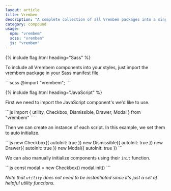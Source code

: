 ```yaml
---
layout: article
title: Vrembem
description: "A complete collection of all Vrembem packages into a single comprehensive library for convenience."
category: compound
usage:
  npm: "vrembem"
  scss: "vrembem"
  js: "vrembem"
---
```


{% include flag.html heading="Sass" %}

To include all Vrembem components into your styles, just import the vrembem package in your Sass manifest file.

<div class="demo">
<div class="demo__code" markdown="1">
```scss
@import "vrembem";
```
</div>
</div>

{% include flag.html heading="JavaScript" %}

First we need to import the JavaScript component's we'd like to use.

<div class="demo">
<div class="demo__code" markdown="1">
```js
import {
  utility,
  Checkbox,
  Dismissible,
  Drawer,
  Modal
} from "vrembem"
```
</div>
</div>

Then we can create an instance of each script. In this example, we set them to auto initialize.

<div class="demo">
<div class="demo__code" markdown="1">
```js
new Checkbox({ autoInit: true })
new Dismissible({ autoInit: true })
new Drawer({ autoInit: true })
new Modal({ autoInit: true })
```
</div>
</div>

We can also manually initialize components using their `init` function.

<div class="demo">
<div class="demo__code" markdown="1">
```js
const modal = new Checkbox()
modal.init()
```
</div>
</div>

*Note that `utility` does not need to be instantiated since it's just a set of helpful utility functions.*
